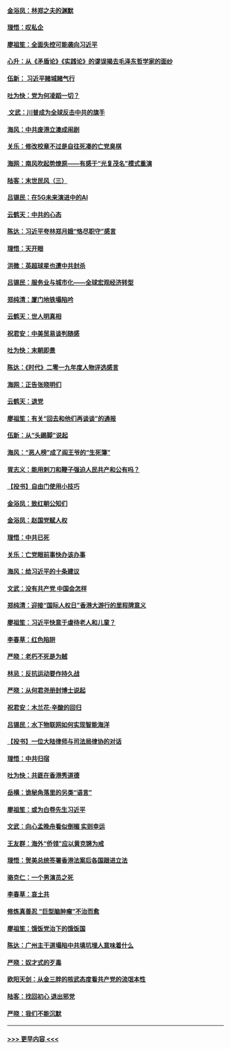 #### [金浴凤：林郑之夫的渊默](../pages/nsc993/n11737735.md?t=12221601) 
#### [理悟：叹私企](../pages/nsc993/n11737715.md?t=12221601) 
#### [廖祖笙：全面失控可能袭向习近平](../pages/nsc993/n11737704.md?t=12221601) 
#### [心升：从《矛盾论》《实践论》的谬误揭去毛泽东哲学家的面纱](../pages/nsc993/n11736962.md?t=12221601) 
#### [伍新： 习近平赌城赌气行](../pages/nsc993/n11736929.md?t=12221601) 
#### [吐为快：党为何凌蹈一切？](../pages/nsc993/n11736915.md?t=12221601) 
#### [ 文武：川普成为全球反击中共的旗手](../pages/nsc993/n11736882.md?t=12221601) 
#### [海风：中共废港立澳成闹剧](../pages/nsc993/n11735857.md?t=12221601) 
#### [关乐：修改校章不过是自往死凑的亡党臭棋](../pages/nsc993/n11735097.md?t=12221601) 
#### [海网：南风吹起势燎原——有感于“光复茂名”模式重演](../pages/nsc993/n11732308.md?t=12221601) 
#### [陆客：末世民风（三）](../pages/nsc993/n11732211.md?t=12221601) 
#### [吕锡民：在5G未来演进中的AI](../pages/nsc993/n11730010.md?t=12221601) 
#### [云鹤天：中共的心态](../pages/nsc993/n11729906.md?t=12221601) 
#### [陈达：习近平夸林郑月娥“恪尽职守”感言](../pages/nsc993/n11729881.md?t=12221601) 
#### [理悟：天开眼](../pages/nsc993/n11729699.md?t=12221601) 
#### [洪微：英超球星也遭中共封杀](../pages/nsc993/n11727243.md?t=12221601) 
#### [吕锡民：服务业与城市化——全球宏观经济转型](../pages/nsc993/n11725845.md?t=12221601) 
#### [郑纯清：厦门地铁塌陷吟](../pages/nsc993/n11725813.md?t=12221601) 
#### [云鹤天：世人明真相](../pages/nsc993/n11725621.md?t=12221601) 
#### [祝君安：中美贸易谈判随感](../pages/nsc993/n11725609.md?t=12221601) 
#### [吐为快：末朝即景](../pages/nsc993/n11723365.md?t=12221601) 
#### [陈达：《时代》二零一九年度人物评选感言](../pages/nsc993/n11723337.md?t=12221601) 
#### [海网：正告张晓明们](../pages/nsc993/n11723228.md?t=12221601) 
#### [云鹤天：退党](../pages/nsc993/n11723056.md?t=12221601) 
#### [廖祖笙：有关“回去和他们再谈谈”的通报](../pages/nsc993/n11722442.md?t=12221601) 
#### [伍新：从“头踢脚”说起](../pages/nsc993/n11722429.md?t=12221601) 
#### [海风：“恶人榜”成了阎王爷的“生死簿”](../pages/nsc993/n11722272.md?t=12221601) 
#### [胥志义：能用剌刀和鞭子强迫人民共产和公有吗？](../pages/nsc993/n11720569.md?t=12221601) 
#### [【投书】自由门使用小技巧](../pages/nsc993/n11720180.md?t=12221601) 
#### [金浴凤：致红朝公知们](../pages/nsc993/n11720563.md?t=12221601) 
#### [金浴凤：赵国党赋人权](../pages/nsc993/n11720533.md?t=12221601) 
#### [理悟：中共已死](../pages/nsc993/n11720233.md?t=12221601) 
#### [关乐：亡党眼前事快办该办事](../pages/nsc993/n11719160.md?t=12221601) 
#### [海风：给习近平的十条建议](../pages/nsc993/n11717616.md?t=12221601) 
#### [文武：没有共产党 中国会怎样](../pages/nsc993/n11717584.md?t=12221601) 
#### [郑纯清：迎接“国际人权日”香港大游行的里程牌意义](../pages/nsc993/n11717417.md?t=12221601) 
#### [廖祖笙：习近平快意于虐待老人和儿童？](../pages/nsc993/n11715313.md?t=12221601) 
#### [李春草：红色陷阱](../pages/nsc993/n11715029.md?t=12221601) 
#### [严晓：老朽不死是为贼](../pages/nsc993/n11712910.md?t=12221601) 
#### [林忌：反抗运动要作持久战](../pages/nsc993/n11712623.md?t=12221601) 
#### [严晓：从何君尧册封博士说起](../pages/nsc993/n11712465.md?t=12221601) 
#### [祝君安：木兰花·辛酸的回归](../pages/nsc993/n11712381.md?t=12221601) 
#### [吕锡民：水下物联网如何实现智能海洋](../pages/nsc993/n11711158.md?t=12221601) 
#### [【投书】一位大陆律师与司法局律协的对话](../pages/nsc993/n11709675.md?t=12221601) 
#### [理悟：中共归宿](../pages/nsc993/n11710059.md?t=12221601) 
#### [吐为快：共匪在香港秀道德](../pages/nsc993/n11709979.md?t=12221601) 
#### [岳横：诡秘角落里的另类“语言”](../pages/nsc993/n11709792.md?t=12221601) 
#### [廖祖笙：或为白卷先生习近平](../pages/nsc993/n11708330.md?t=12221601) 
#### [文武：向心孟晚舟看似倒楣 实则幸运](../pages/nsc993/n11708236.md?t=12221601) 
#### [王友群：海外“侨领”应以黄克锵为戒](../pages/nsc993/n11706176.md?t=12221601) 
#### [理悟：贺美总统签署香港法案后各国跟进立法](../pages/nsc993/n11706853.md?t=12221601) 
#### [骆克仁：一个男演员之死](../pages/nsc993/n11706677.md?t=12221601) 
#### [李春草：哀土共](../pages/nsc993/n11706255.md?t=12221601) 
#### [修炼真善忍 “巨型脑肿瘤”不治而愈](../pages/nsc993/n11705340.md?t=12221601) 
#### [廖祖笙：饿饭党治下的饿饭国](../pages/nsc993/n11705085.md?t=12221601) 
#### [陈达：广州主干道塌陷中共填坑埋人意味着什么](../pages/nsc993/n11705046.md?t=12221601) 
#### [严晓：奴才式的歹毒](../pages/nsc993/n11704826.md?t=12221601) 
#### [欧阳天剑：从金三胖的核武态度看共产党的流氓本性](../pages/nsc993/n11702238.md?t=12221601) 
#### [陆客：找回初心 退出邪党](../pages/nsc993/n11702213.md?t=12221601) 
#### [严晓：我们不能沉默](../pages/nsc993/n11702110.md?t=12221601) 

----
#### [ >>> 更早内容 <<< ](../indexes/nsc993-earlier.md)
